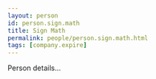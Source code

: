 ```yaml
---
layout: person
id: person.sign.math
title: Sign Math
permalink: people/person.sign.math.html
tags: [company.expire]
---
```


Person details...